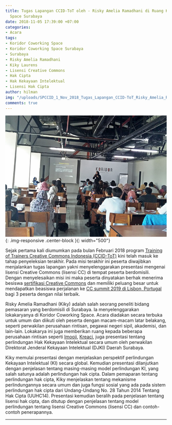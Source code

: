 ```yaml
---
title: Tugas Lapangan CCID-ToT oleh - Risky Amelia Ramadhani di Ruang Koridor Coworking
  Space Surabaya
date: 2018-11-05 17:39:00 +07:00
categories:
- Acara
tags:
- Koridor Coworking Space
- Koridor Coworking Space Surabaya
- Surabaya
- Risky Amelia Ramadhani
- Kiky Laurens
- Lisensi Creative Commons
- Hak Cipta
- Hak Kekayaan Intelektual
- Lisensi Hak Cipta
author: hilman
img: "/uploads/SPCCID_1_Nov_2018_Tugas_Lapangan_CCID-ToT_Risky_Amelia_Ramadhani-_FA.jpg"
comments: true
---
```


![SPCCID_1_Nov_2018_Tugas_Lapangan_CCID-ToT_Risky_Amelia_Ramadhani-_FA.jpg](/uploads/SPCCID_1_Nov_2018_Tugas_Lapangan_CCID-ToT_Risky_Amelia_Ramadhani-_FA.jpg){: .img-responsive .center-block }{: width="500"}

Sejak pertama kali diumumkan pada bulan Februari 2018 program [Training of Trainers Creative Commons Indonesia (CCID-ToT)](http://creativecommons.or.id/sertifikasi-perwakilan-ccid-training-of-trainers-creative-commons-indonesia/tentang-training-of-trainers-creative-commons-indonesia/) kini telah masuk ke tahap penyeleksian terakhir. Pada misi terakhir ini peserta diwajibkan menjalankan tugas lapangan yakni menyelenggarakan presentasi mengenai lisensi Creative Commons (lisensi CC) di tempat peserta berdomisili. Dengan menyelesaikan misi ini maka peserta dinyatakan berhak menerima besiswa [sertifikasi Creative Commons](http://creativecommons.or.id/2018/02/cc-certificates-saatnya-menjadi-ahli-lisensi-cc-bersertifikat/) dan memiliki peluang besar untuk mendapatkan beasiswa perjalanan ke [CC summit 2019 di Lisbon, Portugal](https://summit.creativecommons.org/) bagi 3 peserta dengan nilai terbaik.

Risky Amelia Ramadhani (Kiky) adalah salah seorang peneliti bidang pemasaran yang berdomisili di Surabaya. Ia menyelenggarakan lokakaryanya di Koridor Coworking Space. Acara diadakan secara terbuka untuk umum dan diikuti oleh peserta dengan macam-macam latar belakang, seperti perwakilan perusahaan rintisan, pegawai negeri sipil, akademisi, dan lain-lain. Lokakarya ini juga memberikan ruang kepada beberapa perusahaan rintisan seperti [Imooji](http://imooji.com/), [Kreaci](https://www.instagram.com/kreaci/?hl=id), juga presentasi tentang perlindungan Hak Kekayaan Intelektual secara umum oleh perwakilan Direktorat Jenderal Kekayaan Intelektual (DJKI) Daerah Surabaya.

Kiky memulai presentasi dengan menjelaskan perspektif perlindungan Kekayaan Intelektual (KI) secara global. Kemudian presentasi dilanjutkan dengan penjelasan tentang masing-masing model perlindungan KI, yang salah satunya adalah perlindungan hak cipta. Dalam pemaparan tentang perlindungan hak cipta, Kiky menjelaskan tentang mekanisme perlindungannya secara umum dan juga fungsi sosial yang ada pada sistem perlindungan hak cipta dari Undang-Undang No. 28 Tahun 2014 Tentang Hak Cipta (UUHC14). Presentasi kemudian beralih pada penjelasan tentang lisensi hak cipta, dan ditutup dengan penjelasan tentang model perlindungan tentang lisensi Creative Commons (lisensi CC) dan contoh-contoh penerapannya.

---- 